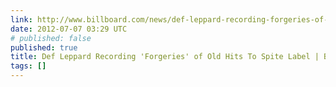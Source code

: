 ```yaml
---
link: http://www.billboard.com/news/def-leppard-recording-forgeries-of-old-hits-1007484752.story%23/news/def-leppard-recording-forgeries-of-old-hits-1007484752.story
date: 2012-07-07 03:29 UTC
# published: false
published: true
title: Def Leppard Recording 'Forgeries' of Old Hits To Spite Label | Billboard.com
tags: []
---
```




